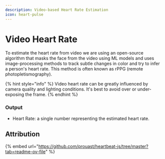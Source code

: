 ```yaml
---
description: Video-based Heart Rate Estimation
icon: heart-pulse
---
```


# Video Heart Rate

To estimate the heart rate from video we are using an open-source algorithm that masks the face from the video using ML models and uses image-processing methods to track subtle changes in color and try to infer a person's heart rate. This method is often known as rPPG (remote photopletismography).

{% hint style="info" %}
Video heart rate can be greatly influenced by camera quality and lighting conditions. It's best to avoid over or under-exposing the frame.
{% endhint %}

### Output

* Heart Rate: a single number representing the estimated heart rate.

## Attribution

{% embed url="https://github.com/prouast/heartbeat-js/tree/master?tab=readme-ov-file" %}
